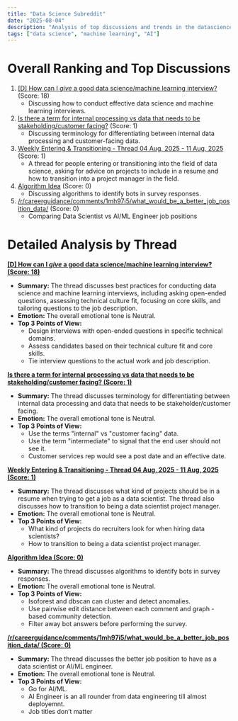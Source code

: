 ```yaml
---
title: "Data Science Subreddit"
date: "2025-08-04"
description: "Analysis of top discussions and trends in the datascience subreddit"
tags: ["data science", "machine learning", "AI"]
---
```


# Overall Ranking and Top Discussions
1. [[D] How can I *give* a good data science/machine learning interview?](https://www.reddit.com/r/datascience/comments/1mhikh4/how_can_i_give_a_good_data_sciencemachine/) (Score: 18)
    * Discussing how to conduct effective data science and machine learning interviews.
2. [Is there a term for internal processing vs data that needs to be stakeholding/customer facing?](https://www.reddit.com/r/datascience/comments/1mgxgpl/is_there_a_term_for_internal_processing_vs_data/) (Score: 1)
    *  Discussing terminology for differentiating between internal data processing and customer-facing data.
3. [Weekly Entering & Transitioning - Thread 04 Aug, 2025 - 11 Aug, 2025](https://www.reddit.com/r/datascience/comments/1mh3i7n/weekly_entering_transitioning_thread_04_aug_2025/) (Score: 1)
    * A thread for people entering or transitioning into the field of data science, asking for advice on projects to include in a resume and how to transition into a project manager in the field.
4. [Algorithm Idea](https://www.reddit.com/r/datascience/comments/1mgxbio/algorithm_idea/) (Score: 0)
    * Discussing algorithms to identify bots in survey responses.
5. [/r/careerguidance/comments/1mh97i5/what_would_be_a_better_job_position_data/](https://www.reddit.com/r/careerguidance/comments/1mh97i5/what_would_be_a_better_job_position_data/) (Score: 0)
    *  Comparing Data Scientist vs AI/ML Engineer job positions

# Detailed Analysis by Thread
**[[D] How can I *give* a good data science/machine learning interview? (Score: 18)](https://www.reddit.com/r/datascience/comments/1mhikh4/how_can_i_give_a_good_data_sciencemachine/)**
*   **Summary:** The thread discusses best practices for conducting data science and machine learning interviews, including asking open-ended questions, assessing technical culture fit, focusing on core skills, and tailoring questions to the job description.
*   **Emotion:** The overall emotional tone is Neutral.
*   **Top 3 Points of View:**
    *   Design interviews with open-ended questions in specific technical domains.
    *   Assess candidates based on their technical culture fit and core skills.
    *   Tie interview questions to the actual work and job description.

**[Is there a term for internal processing vs data that needs to be stakeholding/customer facing? (Score: 1)](https://www.reddit.com/r/datascience/comments/1mgxgpl/is_there_a_term_for_internal_processing_vs_data/)**
*   **Summary:** The thread discusses terminology for differentiating between internal data processing and data that needs to be stakeholder/customer facing.
*   **Emotion:** The overall emotional tone is Neutral.
*   **Top 3 Points of View:**
    *   Use the terms "internal" vs "customer facing" data.
    *   Use the term "intermediate" to signal that the end user should not see it.
    *   Customer services rep would see a post date and an effective date.

**[Weekly Entering & Transitioning - Thread 04 Aug, 2025 - 11 Aug, 2025 (Score: 1)](https://www.reddit.com/r/datascience/comments/1mh3i7n/weekly_entering_transitioning_thread_04_aug_2025/)**
*   **Summary:** The thread discusses what kind of projects should be in a resume when trying to get a job as a data scientist. The thread also discusses how to transition to being a data scientist project manager.
*   **Emotion:** The overall emotional tone is Neutral.
*   **Top 3 Points of View:**
    *   What kind of projects do recruiters look for when hiring data scientists?
    *   How to transition to being a data scientist project manager.

**[Algorithm Idea (Score: 0)](https://www.reddit.com/r/datascience/comments/1mgxbio/algorithm_idea/)**
*   **Summary:** The thread discusses algorithms to identify bots in survey responses.
*   **Emotion:** The overall emotional tone is Neutral.
*   **Top 3 Points of View:**
    *   Isoforest and dbscan can cluster and detect anomalies.
    *   Use pairwise edit distance between each comment and graph - based community detection.
    *   Filter away bot answers before performing the survey.

**[/r/careerguidance/comments/1mh97i5/what_would_be_a_better_job_position_data/ (Score: 0)](/r/careerguidance/comments/1mh97i5/what_would_be_a_better_job_position_data/)**
*   **Summary:** The thread discusses the better job position to have as a data scientist or AI/ML engineer.
*   **Emotion:** The overall emotional tone is Neutral.
*   **Top 3 Points of View:**
    *   Go for AI/ML.
    *   AI Engineer is an all rounder from data engineering till almost deployemnt.
    *   Job titles don’t matter
